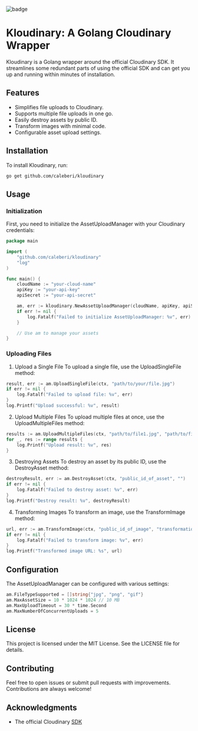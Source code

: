 ![badge](https://github.com/caleberi/kloudinary/actions/workflows/go.yml/badge.svg?event=push)
# Kloudinary: A Golang Cloudinary Wrapper

Kloudinary is a Golang wrapper around the official Cloudinary SDK. It streamlines some redundant parts of using the official SDK and can get you up and running within minutes of installation.

## Features

- Simplifies file uploads to Cloudinary.
- Supports multiple file uploads in one go.
- Easily destroy assets by public ID.
- Transform images with minimal code.
- Configurable asset upload settings.

## Installation

To install Kloudinary, run:

```sh
go get github.com/caleberi/kloudinary
```

## Usage
### Initialization

First, you need to initialize the AssetUploadManager with your Cloudinary credentials:

```go
package main

import (
	"github.com/caleberi/kloudinary"
	"log"
)

func main() {
	cloudName := "your-cloud-name"
	apiKey := "your-api-key"
	apiSecret := "your-api-secret"

	am, err := kloudinary.NewAssetUploadManager(cloudName, apiKey, apiSecret)
	if err != nil {
		log.Fatalf("Failed to initialize AssetUploadManager: %v", err)
	}

	// Use am to manage your assets
}
```

### Uploading Files

1. Upload a Single File
To upload a single file, use the UploadSingleFile method:

```go
result, err := am.UploadSingleFile(ctx, "path/to/your/file.jpg")
if err != nil {
    log.Fatalf("Failed to upload file: %v", err)
}
log.Printf("Upload successful: %v", result)
```

2. Upload Multiple Files
To upload multiple files at once, use the UploadMultipleFiles method:

```go
results := am.UploadMultipleFiles(ctx, "path/to/file1.jpg", "path/to/file2.png")
for _, res := range results {
    log.Printf("Upload result: %v", res)
}
```

3. Destroying Assets
To destroy an asset by its public ID, use the DestroyAsset method:

```go
destroyResult, err := am.DestroyAsset(ctx, "public_id_of_asset", "")
if err != nil {
    log.Fatalf("Failed to destroy asset: %v", err)
}
log.Printf("Destroy result: %v", destroyResult)
```

4. Transforming Images
To transform an image, use the TransformImage method:

```go
url, err := am.TransformImage(ctx, "public_id_of_image", "transformation_string")
if err != nil {
    log.Fatalf("Failed to transform image: %v", err)
}
log.Printf("Transformed image URL: %s", url)
```


## Configuration

The AssetUploadManager can be configured with various settings:
```go
am.FileTypeSupported = []string{"jpg", "png", "gif"}
am.MaxAssetSize = 10 * 1024 * 1024 // 10 MB
am.MaxUploadTimeout = 30 * time.Second
am.MaxNumberOfConcurrentUploads = 5
```

## License
This project is licensed under the MIT License. See the LICENSE file for details.

## Contributing
Feel free to open issues or submit pull requests with improvements. Contributions are always welcome!

## Acknowledgments
 
- The official Cloudinary [SDK](https://github.com/cloudinary/cloudinary-go)